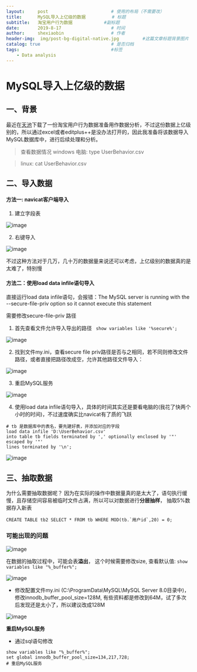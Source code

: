 ```yaml
---
layout:     post   				        # 使用的布局（不需要改）
title:      MySQL导入上亿级的数据 		   # 标题 
subtitle:   淘宝用户行为数据            #副标题
date:       2019-8-17 				    # 时间
author:     shexiaobin 				    # 作者
header-img:  img/post-bg-digital-native.jpg     	#这篇文章标题背景图片
catalog: true 						    # 是否归档
tags:								    #标签
    - Data analysis
---
```




#  MySQL导入上亿级的数据

## 一、背景
最近在[天池](https://tianchi.aliyun.com/dataset/dataDetail?dataId=649)下载了一份淘宝用户行为数据准备用作数据分析，不过这份数据上亿级别的，所以通过excel或者editplus++是没办法打开的，因此我准备将该数据导入MySQL数据库中，进行后续处理和分析。
> 查看数据情况
> windows 电脑:  type UserBehavior.csv

> linux:  cat UserBehavior.csv

## 二、导入数据
#### 方法一: navicat客户端导入
1. 建立字段表

![image](https://user-images.githubusercontent.com/26622879/65060250-203c4800-d9aa-11e9-83a4-d5576836f0aa.png)


2. 右键导入

![image](https://user-images.githubusercontent.com/26622879/65060594-bf613f80-d9aa-11e9-82fb-2abc2c5f19e7.png)


不过这种方法对于几万，几十万的数据量来说还可以考虑，上亿级别的数据真的是太难了，特别慢

#### 方法二：使用load data infile语句导入
直接运行load data infile语句，会报错：The MySQL server is running with the --secure-file-priv option so it cannot execute this statement

需要修改secure-file-priv 路径


1. 首先查看文件允许导入导出的路径
`` show variables like '%secure%';``

![image](https://user-images.githubusercontent.com/26622879/65060630-d30ca600-d9aa-11e9-9621-11b11bad8101.png)

2. 找到文件my.ini，查看secure file priv路径是否与之相同，若不同则修改文件路径，或者直接把路径改成空，允许其他路径文件导入：

![image](https://user-images.githubusercontent.com/26622879/65060664-e3bd1c00-d9aa-11e9-9851-59b47cbac28f.png)

3. 重启MySQL服务

![image](https://user-images.githubusercontent.com/26622879/65060704-f7688280-d9aa-11e9-8f19-c69b8ce498d9.png)

4. 使用load data infile语句导入，具体的时间其实还是要看电脑的(我花了快两个小时的时间)，不过速度确实比navicat有了质的飞跃

```
# tb 是数据库中的表名，要先建好表，并添加对应的字段
load data infile 'D:\UserBehavior.csv'   
into table tb fields terminated by ',' optionally enclosed by '"' escaped by '"'
lines terminated by '\n'; 
```

![image](https://user-images.githubusercontent.com/26622879/65060761-0f400680-d9ab-11e9-889b-27475cddd796.png)

## 三、抽取数据
为什么需要抽取数据呢？
因为在实际的操作中数据量真的是太大了，语句执行缓慢，且存储空间容易被临时文件占满，所以可以对数据进行**分层抽样**， 抽取5%数据存入新表
```
CREATE TABLE tb2 SELECT * FROM tb WHERE MOD(tb.`用户id`,20) = 0;
```
### 可能出现的问题

![image](https://user-images.githubusercontent.com/26622879/65060789-1bc45f00-d9ab-11e9-99cb-602d4de8e738.png)

在数据的抽取过程中，可能会表**溢出**， 这个时候需要修改size,
查看默认值: ``show variables like "%_buffer%";``

![image](https://user-images.githubusercontent.com/26622879/65060820-30085c00-d9ab-11e9-97d0-733d5bfc5036.png)

-  修改配置文件my.ini
(C:\ProgramData\MySQL\MySQL Server 8.0目录中)，修改innodb_buffer_pool_size=128M, 有些资料都是修改到64M，试了多次后发现还是太小了，所以建议改成128M

![image](https://user-images.githubusercontent.com/26622879/65060852-3dbde180-d9ab-11e9-9072-f86aa9a74529.png)

**重启MySQL服务**

-  通过sql语句修改
```
show variables like "%_buffer%";
set global innodb_buffer_pool_size=134,217,728‬;
# 重启MySQL服务
```
